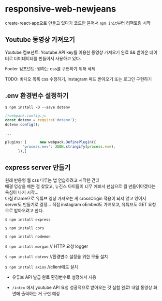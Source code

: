 # responsive-web-newjeans

create-react-app으로 만들고 있다가 코드만 뜯어서 `npm init`부터 리팩토링 시작    

## Youtube 동영상 가져오기
Youtube 컴포넌트: Youtube API key를 이용한 동영상 가져오기 완료 && 받아온 데이터로 더미데이터를 만들어서 사용하고 있다.  

Footer 컴포넌트: 원하는 css를 구현하기 위해 삭제    
  
  TODO: 비디오 목록 css 수정하기, Instagram 피드 받아오기 또는 로그인 구현하기  


## .env 환경변수 설정하기
`$ npm install -D --save dotenv`
```jsx
//webpack.config.js
const dotenv = require('dotenv');
dotenv.config();

...

plugins: [      new webpack.DefinePlugin({
        "process.env": JSON.stringify(process.env),
      }),]
```

## express server 만들기
원래 반응형 웹 css 다루는 법 연습하려고 시작한 건데  
배경 영상을 예쁜 걸 찾았고, 뉴진스 아이들이 너무 예뻐서 팬심으로 뭘 만들어야겠다는 욕심이 나기 시작...    
마침 iframe으로 유튜브 영상 가져오는 게 crossOrigin 적용이 되지 않고 있어서    
server도 만들기로 결정...
직접 instagram oEmbed도 가져오고, 유튜브도 GET 요청으로 받아오려고 한다.

`$ npm install express`  

`$ npm install cors`  

`$ npm install nodemon`  

`$ npm install morgan` // HTTP 요청 logger

`$ npm install dotenv` //환경변수 설정을 위한 모듈 설치

`$ npm install axios` //client에도 설치  

- 유튜브 API 발급 완료
환경변수로 설정해서 사용  

- `/intro` 에서 youtube API 요청 성공적으로 받아오는 것 실험 완료! 내일 동영상 화면에 출력하는 거 구현 예정
